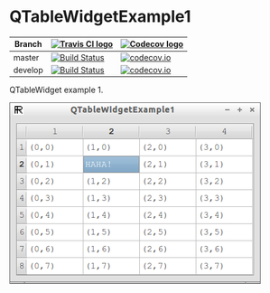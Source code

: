 # QTableWidgetExample1

Branch|[![Travis CI logo](TravisCI.png)](https://travis-ci.org)|[![Codecov logo](Codecov.png)](https://www.codecov.io)
---|---|---
master|[![Build Status](https://travis-ci.org/richelbilderbeek/QTableWidgetExample1.svg?branch=master)](https://travis-ci.org/richelbilderbeek/QTableWidgetExample1) | [![codecov.io](https://codecov.io/github/richelbilderbeek/QTableWidgetExample1/coverage.svg?branch=master)](https://codecov.io/github/richelbilderbeek/QTableWidgetExample1?branch=master)
develop|[![Build Status](https://travis-ci.org/richelbilderbeek/QTableWidgetExample1.svg?branch=develop)](https://travis-ci.org/richelbilderbeek/QTableWidgetExample1) | [![codecov.io](https://codecov.io/github/richelbilderbeek/QTableWidgetExample1/coverage.svg?branch=develop)](https://codecov.io/github/richelbilderbeek/QTableWidgetExample1?branch=develop)

QTableWidget example 1.

![](CppQTableWidgetExample1.png)
